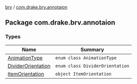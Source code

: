 [brv](../index.md) / [com.drake.brv.annotaion](./index.md)

## Package com.drake.brv.annotaion

### Types

| Name | Summary |
|---|---|
| [AnimationType](-animation-type/index.md) | `enum class AnimationType` |
| [DividerOrientation](-divider-orientation/index.md) | `enum class DividerOrientation` |
| [ItemOrientation](-item-orientation/index.md) | `object ItemOrientation` |
